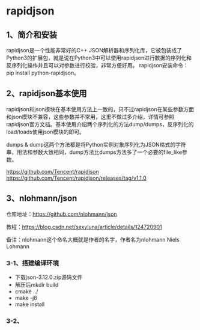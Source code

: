 # rapidjson

## 1、简介和安装
rapidjson是一个性能非常好的C++ JSON解析器和序列化库，它被包装成了Python3的扩展包，就是说在Python3中可以使用rapidjson进行数据的序列化和反序列化操作并且可以对参数进行校验，非常方便好用。
rapidjson安装命令：pip install python-rapidjson。

## 2、rapidjson基本使用
rapidjson和json模块在基本使用方法上一致的，只不过rapidjson在某些参数方面和json模块不兼容，这些参数并不常用，这里不做过多介绍，详情可参照rapidjson官方文档。基本使用介绍两个序列化的方法dump/dumps，反序列化的load/loads使用json模块的即可。

dumps & dump这两个方法都是将Python实例对象序列化为JSON格式的字符串，用法和参数大致相同，dump方法比dumps方法多了一个必要的file_like参数。

https://github.com/Tencent/rapidjson
https://github.com/Tencent/rapidjson/releases/tag/v1.1.0

## 3、nlohmann/json
仓库地址：https://github.com/nlohmann/json

教程：https://blog.csdn.net/sexyluna/article/details/124720901

备注：nlohmann这个命名大概就是作者的名字，作者名为nlohmann Niels Lohmann

### 3-1、搭建编译环境
- 下载json-3.12.0.zip源码文件
- 解压后mkdir build
- cmake ../
- make -j8
- make install

### 3-2、